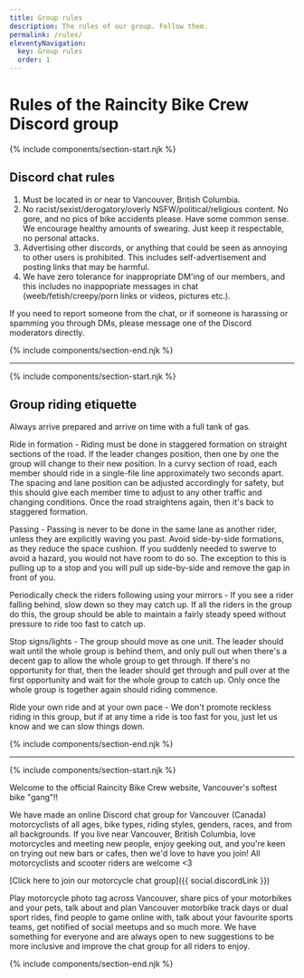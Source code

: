```yaml
---
title: Group rules
description: The rules of our group. Follow them.
permalink: /rules/
eleventyNavigation:
  key: Group rules
  order: 1
---
```

# Rules of the Raincity Bike Crew Discord group

{% include components/section-start.njk %}

## Discord chat rules

1. Must be located in or near to Vancouver, British Columbia.
2. No racist/sexist/derogatory/overly NSFW/political/religious content. No gore, and no pics of bike accidents please. Have some common sense. We encourage healthy amounts of swearing. Just keep it respectable, no personal attacks.
3. Advertising other discords, or anything that could be seen as annoying to other users is prohibited. This includes self-advertisement and posting links that may be harmful.
4. We have zero tolerance for inappropriate DM'ing of our members, and this includes no inappopriate messages in chat (weeb/fetish/creepy/porn links or videos, pictures etc.).

If you need to report someone from the chat, or if someone is harassing or spamming you through DMs, please message one of the Discord moderators directly.

{% include components/section-end.njk %}

- - -

{% include components/section-start.njk %}

## Group riding etiquette

Always arrive prepared and arrive on time with a full tank of gas.

Ride in formation - Riding must be done in staggered formation on straight sections of the road. If the leader changes position, then one by one the group will change to their new position. In a curvy section of road, each member should ride in a single-file line approximately two seconds apart. The spacing and lane position can be adjusted accordingly for safety, but this should give each member time to adjust to any other traffic and changing conditions. Once the road straightens again, then it's back to staggered formation.

Passing - Passing is never to be done in the same lane as another rider, unless they are explicitly waving you past. Avoid side-by-side formations, as they reduce the space cushion. If you suddenly needed to swerve to avoid a hazard, you would not have room to do so. The exception to this is pulling up to a stop and you will pull up side-by-side and remove the gap in front of you.

Periodically check the riders following using your mirrors - If you see a rider falling behind, slow down so they may catch up. If all the riders in the group do this, the group should be able to maintain a fairly steady speed without pressure to ride too fast to catch up.

Stop signs/lights - The group should move as one unit. The leader should wait until the whole group is behind them, and only pull out when there's a decent gap to allow the whole group to get through. If there's no opportunity for that, then the leader should get through and pull over at the first opportunity and wait for the whole group to catch up. Only once the whole group is together again should riding commence.

Ride your own ride and at your own pace - We don't promote reckless riding in this group, but if at any time a ride is too fast for you, just let us know and we can slow things down.

{% include components/section-end.njk %}

- - -

{% include components/section-start.njk %}

Welcome to the official Raincity Bike Crew website, Vancouver's softest bike "gang"!!

We have made an online Discord chat group for Vancouver (Canada) motorcyclists of all ages, bike types, riding styles, genders, races, and from all backgrounds. If you live near Vancouver, British Columbia, love motorcycles and meeting new people, enjoy geeking out, and you're keen on trying out new bars or cafes, then we'd love to have you join! All motorcyclists and scooter riders are welcome <3

[Click here to join our motorcycle chat group]({{ social.discordLink }})

Play motorcycle photo tag across Vancouver, share pics of your motorbikes and your pets, talk about and plan Vancouver motorbike track days or dual sport rides, find people to game online with, talk about your favourite sports teams, get notified of social meetups and so much more. We have something for everyone and are always open to new suggestions to be more inclusive and improve the chat group for all riders to enjoy.

{% include components/section-end.njk %}
